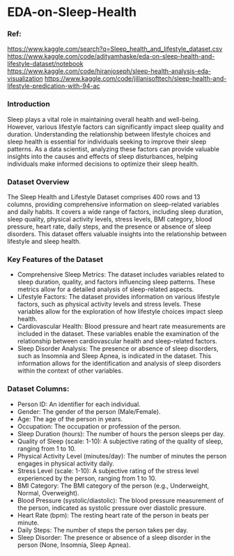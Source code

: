 # EDA-on-Sleep-Health

### Ref: 
https://www.kaggle.com/search?q=Sleep_health_and_lifestyle_dataset.csv
https://www.kaggle.com/code/adityamhaske/eda-on-sleep-health-and-lifestyle-dataset/notebook
https://www.kaggle.com/code/hiranjoseph/sleep-health-analysis-eda-visualization
https://www.kaggle.com/code/jillanisofttech/sleep-health-and-lifestyle-predication-with-94-ac

### Introduction
Sleep plays a vital role in maintaining overall health and well-being. However, various lifestyle factors can significantly impact sleep quality and duration. Understanding the relationship between lifestyle choices and sleep health is essential for individuals seeking to improve their sleep patterns. As a data scientist, analyzing these factors can provide valuable insights into the causes and effects of sleep disturbances, helping individuals make informed decisions to optimize their sleep health.

### Dataset Overview
The Sleep Health and Lifestyle Dataset comprises 400 rows and 13 columns, providing comprehensive information on sleep-related variables and daily habits. It covers a wide range of factors, including sleep duration, sleep quality, physical activity levels, stress levels, BMI category, blood pressure, heart rate, daily steps, and the presence or absence of sleep disorders. This dataset offers valuable insights into the relationship between lifestyle and sleep health.

### Key Features of the Dataset
- Comprehensive Sleep Metrics: The dataset includes variables related to sleep duration, quality, and factors influencing sleep patterns. These metrics allow for a detailed analysis of sleep-related aspects.
- Lifestyle Factors: The dataset provides information on various lifestyle factors, such as physical activity levels and stress levels. These variables allow for the exploration of how lifestyle choices impact sleep health.
- Cardiovascular Health: Blood pressure and heart rate measurements are included in the dataset. These variables enable the examination of the relationship between cardiovascular health and sleep-related factors.
- Sleep Disorder Analysis: The presence or absence of sleep disorders, such as Insomnia and Sleep Apnea, is indicated in the dataset. This information allows for the identification and analysis of sleep disorders within the context of other variables.

### Dataset Columns:
- Person ID: An identifier for each individual.
- Gender: The gender of the person (Male/Female).
- Age: The age of the person in years.
- Occupation: The occupation or profession of the person.
- Sleep Duration (hours): The number of hours the person sleeps per day.
- Quality of Sleep (scale: 1-10): A subjective rating of the quality of sleep, ranging from 1 to 10.
- Physical Activity Level (minutes/day): The number of minutes the person engages in physical activity daily.
- Stress Level (scale: 1-10): A subjective rating of the stress level experienced by the person, ranging from 1 to 10.
- BMI Category: The BMI category of the person (e.g., Underweight, Normal, Overweight).
- Blood Pressure (systolic/diastolic): The blood pressure measurement of the person, indicated as systolic pressure over diastolic pressure.
- Heart Rate (bpm): The resting heart rate of the person in beats per minute.
- Daily Steps: The number of steps the person takes per day.
- Sleep Disorder: The presence or absence of a sleep disorder in the person (None, Insomnia, Sleep Apnea).

